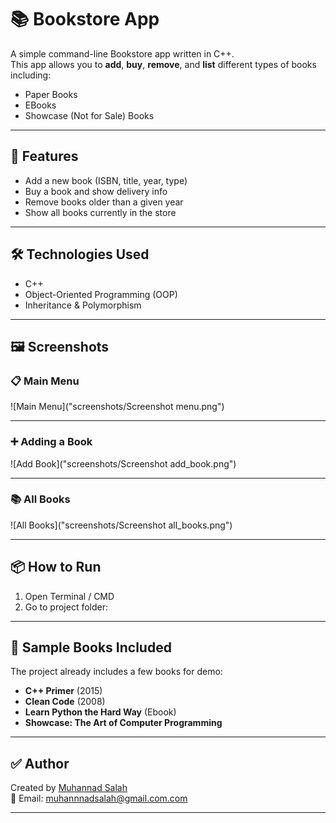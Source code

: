 # 📚 Bookstore App

A simple command-line Bookstore app written in C++.  
This app allows you to **add**, **buy**, **remove**, and **list** different types of books including:
- Paper Books
- EBooks
- Showcase (Not for Sale) Books

---

## 🚀 Features

- Add a new book (ISBN, title, year, type)
- Buy a book and show delivery info
- Remove books older than a given year
- Show all books currently in the store

---

## 🛠️ Technologies Used

- C++
- Object-Oriented Programming (OOP)
- Inheritance & Polymorphism

---

## 🖼️ Screenshots

### 📋 Main Menu  
![Main Menu]("screenshots/Screenshot menu.png")

---

### ➕ Adding a Book  
![Add Book]("screenshots/Screenshot add_book.png")


---

### 📚 All Books  
![All Books]("screenshots/Screenshot all_books.png")

---

## 📦 How to Run

1. Open Terminal / CMD
2. Go to project folder:


---

## 📍 Sample Books Included

The project already includes a few books for demo:
- **C++ Primer** (2015)
- **Clean Code** (2008)
- **Learn Python the Hard Way** (Ebook)
- **Showcase: The Art of Computer Programming**

---

## ✅ Author

Created by [Muhannad Salah](https://github.com/hon10da)  
📧 Email: muhannnadsalah@gmail.com.com 

---

